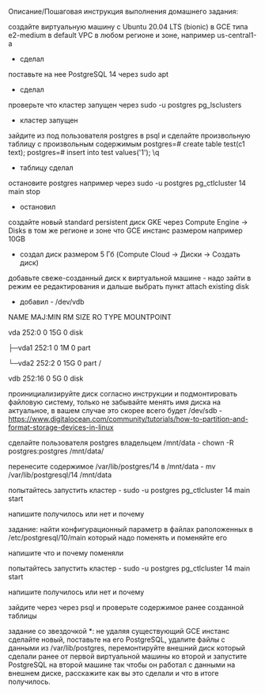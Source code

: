 Описание/Пошаговая инструкция выполнения домашнего задания:

создайте виртуальную машину c Ubuntu 20.04 LTS (bionic) в GCE типа e2-medium в default VPC в любом регионе и зоне, например us-central1-a
 + сделал

поставьте на нее PostgreSQL 14 через sudo apt
 + сделал

проверьте что кластер запущен через sudo -u postgres pg_lsclusters
 + кластер запущен

зайдите из под пользователя postgres в psql и сделайте произвольную таблицу с произвольным содержимым postgres=# create table test(c1 text); postgres=# insert into test values('1'); \q
 + таблицу сделал

остановите postgres например через sudo -u postgres pg_ctlcluster 14 main stop
 + остановил

создайте новый standard persistent диск GKE через Compute Engine -> Disks в том же регионе и зоне что GCE инстанс размером например 10GB
 + создал диск размером 5 Гб (Compute Cloud -> Диски -> Создать диск)

добавьте свеже-созданный диск к виртуальной машине - надо зайти в режим ее редактирования и дальше выбрать пункт attach existing disk
 + добавил - /dev/vdb

 NAME   MAJ:MIN RM SIZE RO TYPE MOUNTPOINT

 vda    252:0    0  15G  0 disk

 ├─vda1 252:1    0   1M  0 part

 └─vda2 252:2    0  15G  0 part /

  vdb    252:16   0   5G  0 disk


проинициализируйте диск согласно инструкции и подмонтировать файловую систему, только не забывайте менять имя диска на актуальное, в вашем случае это скорее всего будет /dev/sdb - https://www.digitalocean.com/community/tutorials/how-to-partition-and-format-storage-devices-in-linux

сделайте пользователя postgres владельцем /mnt/data - chown -R postgres:postgres /mnt/data/

перенесите содержимое /var/lib/postgres/14 в /mnt/data - mv /var/lib/postgresql/14 /mnt/data

попытайтесь запустить кластер - sudo -u postgres pg_ctlcluster 14 main start

напишите получилось или нет и почему

задание: найти конфигурационный параметр в файлах раположенных в /etc/postgresql/10/main который надо поменять и поменяйте его

напишите что и почему поменяли

попытайтесь запустить кластер - sudo -u postgres pg_ctlcluster 14 main start

напишите получилось или нет и почему

зайдите через через psql и проверьте содержимое ранее созданной таблицы

задание со звездочкой *: не удаляя существующий GCE инстанс сделайте новый, поставьте на его PostgreSQL, удалите файлы с данными из /var/lib/postgres, перемонтируйте внешний диск который сделали ранее от первой виртуальной машины ко второй и запустите PostgreSQL на второй машине так чтобы он работал с данными на внешнем диске, расскажите как вы это сделали и что в итоге получилось.